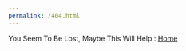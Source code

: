 ```yaml
---
permalink: /404.html
---
```


You Seem To Be Lost, Maybe This Will Help : [Home](https://luck-exxtreme.github.io/)
